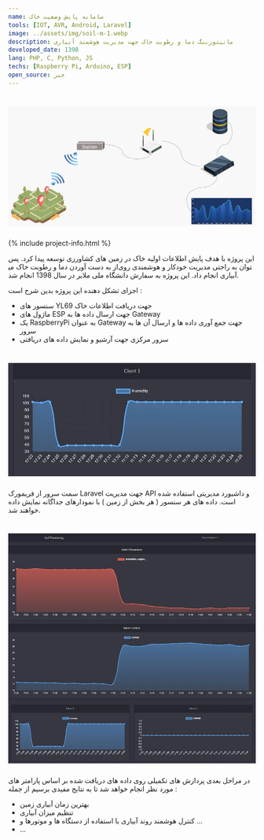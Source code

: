 ```yaml
---
name: سامانه پایش وضعیت خاک
tools: [IOT, AVR, Android, Laravel]
image: ../assets/img/soil-m-1.webp
description: مانیتورینگ دما و رطوبت خاک جهت مدیریت هوشمند آبیاری
developed_date: 1398
lang: PHP, C, Python, JS
techs: [Raspberry Pi, Arduino, ESP]
open_source: خیر
---
```


<h1 class="center">
<img src="../assets/img/soil-m-1.webp"/>
</h1>

{% include project-info.html %}

این پروژه با هدف پایش اطلاعات اولیه خاک در زمین های کشاورزی توسعه پیدا کرد. پس از به دست آوردن دما و رطوبت خاک می‎توان به راحتی مدیریت خودکار و هوشمندی روی آبیاری انجام داد. این پروژه به سفارش دانشگاه ملی ملایر در سال 1398 انجام شد.

اجزای تشکل دهنده این پروژه بدین شرح است :

- سنسور های YL69 جهت دریافت اطلاعات خاک
- ماژول های ESP جهت ارسال داده ها به Gateway
- یک RaspberryPi به عنوان Gateway جهت جمع آوری داده ها و ارسال آن ها به سرور
- سرور مرکزی جهت آرشیو و نمایش داده های دریافتی

<h1 class="center">
<img src="../assets/img/soil-m-2.webp"/>
</h1>

سمت سرور از فریمورک Laravel جهت مدیریت API و داشبورد مدیریتی استفاده شده است. داده های هر سنسور ( هر بخش از زمین ) با نمودارهای جداگانه نمایش داده خواهند شد.

<h1 class="center">
<img src="../assets/img/soil-m-3.webp"/>
</h1>

در مراحل بعدی پردازش های تکمیلی روی داده های دریافت شده بر اساس پارامتر های مورد نظر انجام خواهد شد تا به نتایج مفیدی برسیم از جمله :

- بهترین زمان آبیاری زمین
- تنظیم میزان آبیاری
- کنترل هوشمند روند آبیاری با استفاده از دستگاه ها و موتورها و ...
- ...
